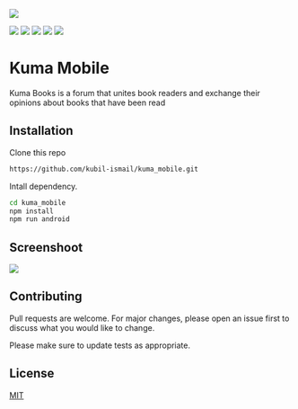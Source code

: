 
![](https://raw.githubusercontent.com/kubil-ismail/kuma_mobile/master/android/app/src/main/res/drawable/icon.png)


![](https://img.shields.io/github/stars/kubil-ismail/kuma_mobile)
![](https://img.shields.io/github/forks/kubil-ismail/kuma_mobile)
![](https://img.shields.io/github/tag/kubil-ismail/kuma_mobile)
![](https://img.shields.io/github/release/kubil-ismail/kuma_mobile)
![](https://img.shields.io/github/issues/kubil-ismail/kuma_mobile)

# Kuma Mobile
Kuma Books is a forum that unites book readers and exchange their opinions about books that have been read

## Installation

Clone this repo

```bash
https://github.com/kubil-ismail/kuma_mobile.git
```
Intall dependency.

```bash
cd kuma_mobile
npm install
npm run android
```

## Screenshoot
![](https://i.ibb.co/hFKjM5q/kuma-mobile-mockup.jpg)

## Contributing
Pull requests are welcome. For major changes, please open an issue first to discuss what you would like to change.

Please make sure to update tests as appropriate.

## License
[MIT](https://choosealicense.com/licenses/mit/)
